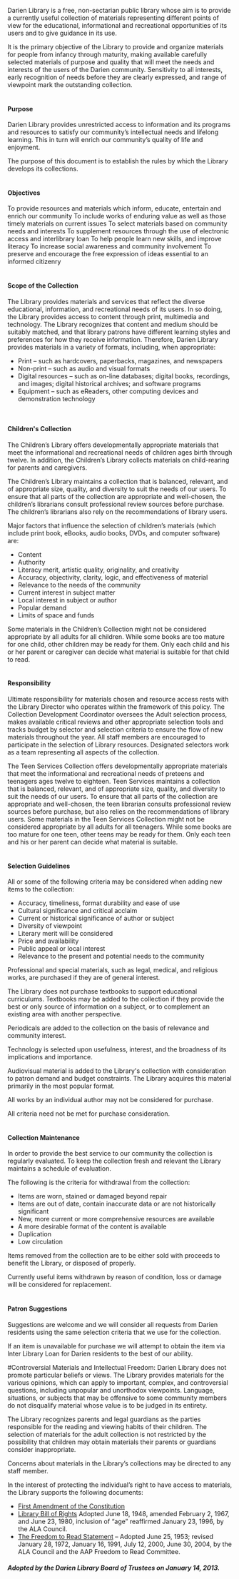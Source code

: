 Darien Library is a free, non-sectarian public library whose aim is to provide a currently useful collection of materials representing different points of view for the educational, informational and recreational opportunities of its users and to give guidance in its use.

It is the primary objective of the Library to provide and organize materials for people from infancy through maturity, making available carefully selected materials of purpose and quality that will meet the needs and interests of the users of the Darien community. Sensitivity to all interests, early recognition of needs before they are clearly expressed, and range of viewpoint mark the outstanding collection.
<br />
<br />
<h4><i class="fa fa-chevron-right"></i> Purpose</h4>

Darien Library provides unrestricted access to information and its programs and resources to satisfy our community’s intellectual needs and lifelong learning. This in turn will enrich our community’s quality of life and enjoyment.

The purpose of this document is to establish the rules by which the Library develops its collections.
<br />
<br />
<h4><i class="fa fa-chevron-right"></i> Objectives</h4>

To provide resources and materials which inform, educate, entertain and enrich our community
To include works of enduring value as well as those timely materials on current issues
To select materials based on community needs and interests
To supplement resources through the use of electronic access and interlibrary loan
To help people learn new skills, and improve literacy
To increase social awareness and community involvement
To preserve and encourage the free expression of ideas essential to an informed citizenry
<br />
<br />
<h4><i class="fa fa-chevron-right"></i> Scope of the Collection</h4>

The Library provides materials and services that reflect the diverse educational, information, and recreational needs of its users. In so doing, the Library provides access to content through print, multimedia and technology. The Library recognizes that content and medium should be suitably matched, and that library patrons have different learning styles and preferences for how they receive information. Therefore, Darien Library provides materials in a variety of formats, including, when appropriate:

* Print – such as hardcovers, paperbacks, magazines, and newspapers
* Non-print – such as audio and visual formats
* Digital resources – such as on-line databases; digital books, recordings, and images; digital historical archives; and software programs
* Equipment – such as eReaders, other computing devices and demonstration technology
<br />
<h4><i class="fa fa-chevron-right"></i> Children's Collection</h4>
The Children’s Library offers developmentally appropriate materials that meet the informational and recreational needs of children ages birth through twelve. In addition, the Children’s Library collects materials on child-rearing for parents and caregivers.

The Children’s Library maintains a collection that is balanced, relevant, and of appropriate size, quality, and diversity to suit the needs of our users. To ensure that all parts of the collection are appropriate and well-chosen, the children’s librarians consult professional review sources before purchase. The children’s librarians also rely on the recommendations of library users.

Major factors that influence the selection of children’s materials (which include print book, eBooks, audio books, DVDs, and computer software) are:

* Content
* Authority
* Literacy merit, artistic quality, originality, and creativity
* Accuracy, objectivity, clarity, logic, and effectiveness of material
* Relevance to the needs of the community
* Current interest in subject matter
* Local interest in subject or author
* Popular demand
* Limits of space and funds

Some materials in the Children’s Collection might not be considered appropriate by all adults for all children. While some books are too mature for one child, other children may be ready for them. Only each child and his or her parent or caregiver can decide what material is suitable for that child to read.
<br />
<br />
<h4><i class="fa fa-chevron-right"></i> Responsibility</h4>

Ultimate responsibility for materials chosen and resource access rests with the Library Director who operates within the framework of this policy. The Collection Development Coordinator oversees the Adult selection process, makes available critical reviews and other appropriate selection tools and tracks budget by selector and selection criteria to ensure the flow of new materials throughout the year. All staff members are encouraged to participate in the selection of Library resources. Designated selectors work as a team representing all aspects of the collection.

The Teen Services Collection offers developmentally appropriate materials that meet the informational and recreational needs of preteens and teenagers ages twelve to eighteen. Teen Services maintains a collection that is balanced, relevant, and of appropriate size, quality, and diversity to suit the needs of our users. To ensure that all parts of the collection are appropriate and well-chosen, the teen librarian consults professional review sources before purchase, but also relies on the recommendations of library users. Some materials in the Teen Services Collection might not be considered appropriate by all adults for all teenagers. While some books are too mature for one teen, other teens may be ready for them. Only each teen and his or her parent can decide what material is suitable.
<br />
<br />
<h4><i class="fa fa-chevron-right"></i> Selection Guidelines</h4>

All or some of the following criteria may be considered when adding new items to the collection:

* Accuracy, timeliness, format durability and ease of use
* Cultural significance and critical acclaim
* Current or historical significance of author or subject
* Diversity of viewpoint
* Literary merit will be considered
* Price and availability
* Public appeal or local interest
* Relevance to the present and potential needs to the community

Professional and special materials, such as legal, medical, and religious works, are purchased if they are of general interest.

The Library does not purchase textbooks to support educational curriculums. Textbooks may be added to the collection if they provide the best or only source of information on a subject, or to complement an existing area with another perspective.

Periodicals are added to the collection on the basis of relevance and community interest.

Technology is selected upon usefulness, interest, and the broadness of its implications and importance.

Audiovisual material is added to the Library's collection with consideration to patron demand and budget constraints. The Library acquires this material primarily in the most popular format.

All works by an individual author may not be considered for purchase.

All criteria need not be met for purchase consideration.
<br />
<br />
<h4><i class="fa fa-chevron-right"></i> Collection Maintenance</h4>

In order to provide the best service to our community the collection is regularly evaluated. To keep the collection fresh and relevant the Library maintains a schedule of evaluation.

The following is the criteria for withdrawal from the collection:

* Items are worn, stained or damaged beyond repair
* Items are out of date, contain inaccurate data or are not historically significant
* New, more current or more comprehensive resources are available
* A more desirable format of the content is available
* Duplication
* Low circulation

Items removed from the collection are to be either sold with proceeds to benefit the Library, or disposed of properly.

Currently useful items withdrawn by reason of condition, loss or damage will be considered for replacement.
<br />
<br />
<h4><i class="fa fa-chevron-right"></i> Patron Suggestions</h4>

Suggestions are welcome and we will consider all requests from Darien residents using the same selection criteria that we use for the collection.

If an item is unavailable for purchase we will attempt to obtain the item via Inter Library Loan for Darien residents to the best of our ability.

#Controversial Materials and Intellectual Freedom:
Darien Library does not promote particular beliefs or views. The Library provides materials for the various opinions, which can apply to important, complex, and controversial questions, including unpopular and unorthodox viewpoints. Language, situations, or subjects that may be offensive to some community members do not disqualify material whose value is to be judged in its entirety.

The Library recognizes parents and legal guardians as the parties responsible for the reading and viewing habits of their children. The selection of materials for the adult collection is not restricted by the possibility that children may obtain materials their parents or guardians consider inappropriate.

Concerns about materials in the Library’s collections may be directed to any staff member.

In the interest of protecting the individual’s right to have access to materials, the Library supports the following documents:

* [First Amendment of the Constitution](http://www.ala.org/offices/oif/firstamendment/firstamendment "First Amendment of the Constitution")
* [Library Bill of Rights](http://www.ala.org/advocacy/intfreedom/librarybill "Library Bill of Rights") Adopted June 18, 1948, amended February 2, 1967, and June 23, 1980, inclusion of “age” reaffirmed January 23, 1996, by the ALA Council.
* [The Freedom to Read Statement](http://www.ala.org/ala/aboutala/offices/oif/statementspols/ftrstatement/freedomreadstatement.cfm "The Freedom to Read Statement") – Adopted June 25, 1953; revised January 28, 1972, January 16, 1991, July 12, 2000, June 30, 2004, by the ALA Council and the AAP Freedom to Read Committee.

<div class="margin-bottom-30"></div>

<h4><i class="fa fa-gavel"></i> <em>Adopted by the Darien Library Board of Trustees on January 14, 2013.</em></h4>

<div class="margin-bottom-20"></div>